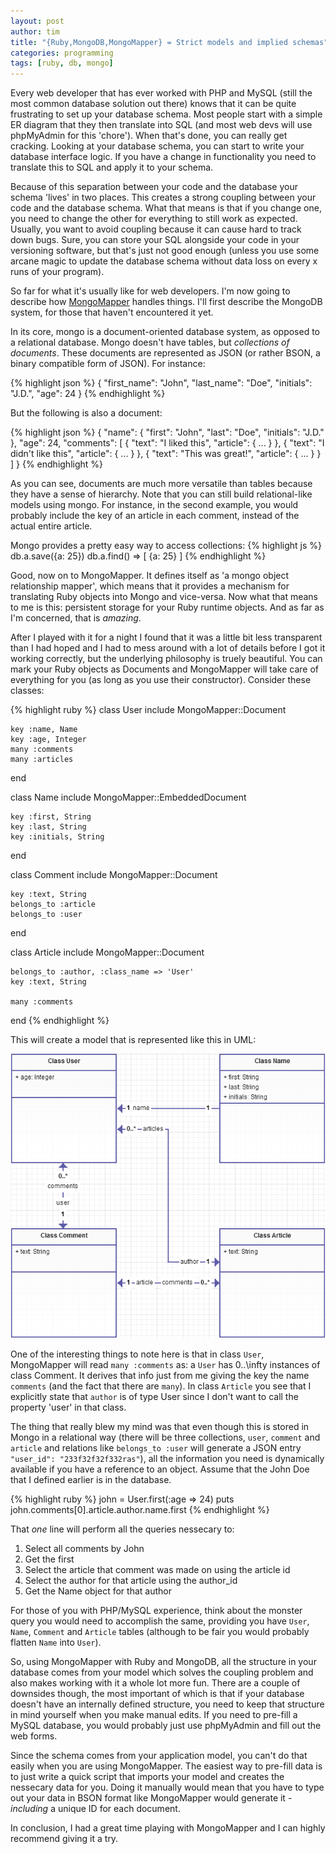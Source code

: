 ```yaml
---
layout: post
author: tim
title: "{Ruby,MongoDB,MongoMapper} = Strict models and implied schemas"
categories: programming
tags: [ruby, db, mongo]
---
```


Every web developer that has ever worked with PHP and MySQL (still the most common database solution out there) knows that it can be quite frustrating to set up your database schema.
Most people start with a simple ER diagram that they then translate into SQL (and most web devs will use phpMyAdmin for this 'chore').
When that's done, you can really get cracking.
Looking at your database schema, you can start to write your database interface logic.
If you have a change in functionality you need to translate this to SQL and apply it to your schema.

Because of this separation between your code and the database your schema 'lives' in two places.
This creates a strong coupling between your code and the database schema.
What that means is that if you change one, you need to change the other for everything to still work as expected.
Usually, you want to avoid coupling because it can cause hard to track down bugs.
Sure, you can store your SQL alongside your code in your versioning software, but that's just not good enough (unless you use some arcane magic to update the database schema without data loss on every x runs of your program).

So far for what it's usually like for web developers. I'm now going to describe how [MongoMapper](https://github.com/mongomapper/mongomapper) handles things.
I'll first describe the MongoDB system, for those that haven't encountered it yet.

In its core, mongo is a document-oriented database system, as opposed to a relational database.
Mongo doesn't have tables, but _collections of documents_.
These documents are represented as JSON (or rather BSON, a binary compatible form of JSON).
For instance:

{% highlight json %}
{
	"first_name": "John",
	"last_name": "Doe",
	"initials": "J.D.",
	"age": 24
}
{% endhighlight %}

But the following is also a document:

{% highlight json %}
{
	"name": {
		"first": "John",
		"last": "Doe",
		"initials": "J.D."
	},
	"age": 24,
	"comments": [
		{ "text": "I liked this", "article": { ... } },
		{ "text": "I didn't like this", "article": { ... } },
		{ "text": "This was great!", "article": { ... } }
	]
}
{% endhighlight %}

As you can see, documents are much more versatile than tables because they have a sense of hierarchy.
Note that you can still build relational-like models using mongo.
For instance, in the second example, you would probably include the key of an article in each comment, instead of the actual entire article.

Mongo provides a pretty easy way to access collections:
{% highlight js %}
db.a.save({a: 25})
db.a.find()
 => [ {a: 25} ]
{% endhighlight %}

Good, now on to MongoMapper. It defines itself as 'a mongo object relationship mapper', which means that it provides a mechanism for translating Ruby objects into Mongo and vice-versa.
Now what that means to me is this: persistent storage for your Ruby runtime objects.
And as far as I'm concerned, that is *amazing*.

After I played with it for a night I found that it was a little bit less transparent than I had hoped and I had to mess around with a lot of details before I got it working correctly, but the underlying philosophy is truely beautiful.
You can mark your Ruby objects as Documents and MongoMapper will take care of everything for you (as long as you use their constructor).
Consider these classes:

{% highlight ruby %}
class User
	include MongoMapper::Document

	key :name, Name
	key :age, Integer
	many :comments
	many :articles
end

class Name
	include MongoMapper::EmbeddedDocument

	key :first, String
	key :last, String
	key :initials, String
end

class Comment
	include MongoMapper::Document

	key :text, String
	belongs_to :article
	belongs_to :user
end

class Article
	include MongoMapper::Document
	
	belongs_to :author, :class_name => 'User'
	key :text, String

	many :comments
end
{% endhighlight %}

This will create a model that is represented like this in UML:

![UML diagrams - how enterprisey!](/post-imgs/mongomapper-uml.png)

One of the interesting things to note here is that in class `User`, MongoMapper will read `many :comments` as: a `User` has 0..\infty instances of class Comment.
It derives that info just from me giving the key the name `comments` (and the fact that there are `many`).
In class `Article` you see that I explicitly state that `author` is of type User since I don't want to call the property 'user' in that class.

The thing that really blew my mind was that even though this is stored in Mongo in a relational way (there will be three collections, `user`, `comment` and `article` and relations like `belongs_to :user` will generate a JSON entry `"user_id": "233f32f32f332ras"`), all the information you need is dynamically available if you have a reference to an object.
Assume that the John Doe that I defined earlier is in the database.

{% highlight ruby %}
john = User.first(:age => 24)
puts john.comments[0].article.author.name.first
{% endhighlight %}

That *one* line will perform all the queries nessecary to:

1. Select all comments by John
2. Get the first
3. Select the article that comment was made on using the article id
4. Select the author for that article using the author_id
5. Get the Name object for that author

For those of you with PHP/MySQL experience, think about the monster query you would need to accomplish the same, providing you have `User`, `Name`, `Comment` and `Article` tables (although to be fair you would probably flatten `Name` into `User`).

So, using MongoMapper with Ruby and MongoDB, all the structure in your database comes from your model which solves the coupling problem and also makes working with it a whole lot more fun.
There are a couple of downsides though, the most important of which is that if your database doesn't have an internally defined structure, you need to keep that structure in mind yourself when you make manual edits.
If you need to pre-fill a MySQL database, you would probably just use phpMyAdmin and fill out the web forms.

Since the schema comes from your application model, you can't do that easily when you are using MongoMapper.
The easiest way to pre-fill data is to just write a quick script that imports your model and creates the nessecary data for you.
Doing it manually would mean that you have to type out your data in BSON format like MongoMapper would generate it - *including* a unique ID for each document.

In conclusion, I had a great time playing with MongoMapper and I can highly recommend giving it a try.
